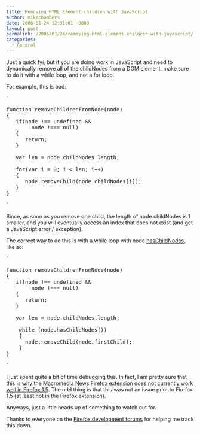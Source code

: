 ```yaml
---
title: Removing HTML Element children with JavaScript
author: mikechambers
date: 2006-01-24 12:31:01 -0800
layout: post
permalink: /2006/01/24/removing-html-element-children-with-javascript/
categories:
  - General
---
```



Just a quick fyi, but if you are doing work in JavaScript and need to dynamically remove all of the childNodes from a DOM element, make sure to do it with a while loop, and not a for loop. 

For example, this is bad:  
<!--more-->

  
`
<pre>function removeChildrenFromNode(node)
{
   if(node !== undefined &#038;&#038;
        node !=== null)
   {
      return;
   }
   
   var len = node.childNodes.length;
   
   for(var i = 0; i < len; i++)
   {   
      node.removeChild(node.childNodes[i]);
   }
}</pre>
<p>`

Since, as soon as you remove one child, the length of node.childNodes is 1 smaller, and you will eventually access an index that does not exist (and get a JavaScript error / exception).

The correct way to do this is with a while loop with node.[hasChildNodes][1], like so:

`
<pre>function removeChildrenFromNode(node)
{
   if(node !== undefined &#038;&#038;
        node !=== null)
   {
      return;
   }
   
   var len = node.childNodes.length;
   
	while (node.hasChildNodes())
	{
	  node.removeChild(node.firstChild);
	}
}</pre>
<p>`

I just spent quite a bit of time debugging this. In fact, I am pretty sure that this is why the [Macromedia News Firefox extension does not currently work well in Firefox 1.5][2]. The odd thing is that this was not an issue prior to Firefox 1.5 (at least not in the Firefox extension).

Anyways, just a little heads up of something to watch out for.

Thanks to everyone on the [Firefox development forums][3] for helping me track this down.

 [1]: http://www.mozilla.org/docs/dom/domref/dom_el_ref46.html
 [2]: http://weblogs.macromedia.com/mesh/archives/2005/12/macromedia_news_4.cfm#more
 [3]: http://forums.mozillazine.org/viewtopic.php?p=2041450#2041450